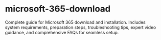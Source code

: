 # microsoft-365-download
Complete guide for Microsoft 365 download and installation. Includes system requirements, preparation steps, troubleshooting tips, expert video guidance, and comprehensive FAQs for seamless setup.
